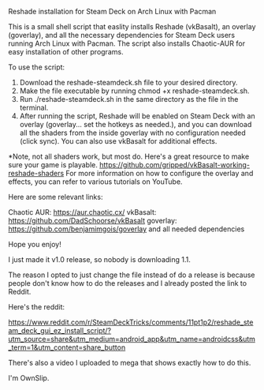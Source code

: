 Reshade installation for Steam Deck on Arch Linux with Pacman

This is a small shell script that easlity installs Reshade (vkBasalt), an overlay (goverlay), and all the necessary dependencies for Steam Deck users running Arch Linux with Pacman. The script also installs Chaotic-AUR for easy installation of other programs.

To use the script:

1. Download the reshade-steamdeck.sh file to your desired directory.
2. Make the file executable by running chmod +x reshade-steamdeck.sh.
3. Run ./reshade-steamdeck.sh in the same directory as the file in the terminal.
4. After running the script, Reshade will be enabled on Steam Deck with an overlay (goverlay... set the hotkeys as needed.), and you can download all the shaders from the inside goverlay with no configuration needed (click sync). You can also use vkBasalt for additional effects.

*Note, not all shaders work, but most do. Here's a great resource to make sure your game is playable.
https://github.com/gripped/vkBasalt-working-reshade-shaders
For more information on how to configure the overlay and effects, you can refer to various tutorials on YouTube.

Here are some relevant links:

Chaotic AUR: https://aur.chaotic.cx/
vkBasalt: https://github.com/DadSchoorse/vkBasalt
goverlay: https://github.com/benjamimgois/goverlay and all needed dependencies

Hope you enjoy!

I just made it v1.0 release, so nobody is downloading 1.1.

The reason I opted to just change the file instead of do a release is because people don't know how to do the releases and I already posted the link to Reddit.

Here's the reddit:

https://www.reddit.com/r/SteamDeckTricks/comments/11pt1p2/reshade_steam_deck_gui_ez_install_script/?utm_source=share&utm_medium=android_app&utm_name=androidcss&utm_term=1&utm_content=share_button

There's also a video I uploaded to mega that shows exactly how to do this.

I'm OwnSlip.
